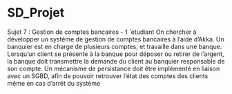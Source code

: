 # SD_Projet

Sujet 7 : Gestion de comptes bancaires - 1 ´etudiant
On chercher à développer un système de gestion de comptes bancaires à l’aide d’Akka. Un banquier
est en charge de plusieurs comptes, et travaille dans une banque. Lorsqu’un client se présente à la
banque pour déposer ou retirer de l’argent, la banque doit transmettre la demande du client au
banquier responsable de son compte.
Un mécanisme de persistance doit être implémenté en liaison avec un SGBD, afin de pouvoir
retrouver l’état des comptes des clients même en cas d’arrêt du système
